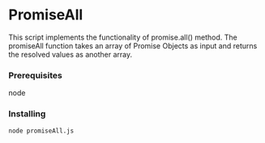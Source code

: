 # PromiseAll

This script implements the functionality of promise.all() method. The promiseAll function takes an array of Promise Objects as input and returns the resolved values as another array.

### Prerequisites

node

### Installing

```
node promiseAll.js
```

